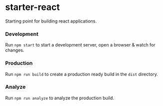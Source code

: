# starter-react
Starting point for building react applications.

### Development
Run `npm start` to start a development server, open a browser & watch for changes.

### Production
Run `npm run build` to create a production ready build in the `dist` directory.

### Analyze
Run `npm run analyze` to analyze the production build.
